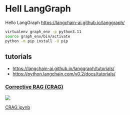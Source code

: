 # Hell LangGraph

Hello LangGraph
<https://langchain-ai.github.io/langgraph/>

```sh
virtualenv graph_env -p python3.11
source graph_env/bin/activate
python -m pip install -U pip
```

## tutorials

- <https://langchain-ai.github.io/langgraph/tutorials/>
- <https://python.langchain.com/v0.2/docs/tutorials/>

### [Corrective RAG (CRAG)](https://langchain-ai.github.io/langgraph/tutorials/rag/langgraph_crag_local/)

![](Corrective_RAG.drawio.png)

[CRAG.ipynb](langgraph_crag_local.ipynb)
